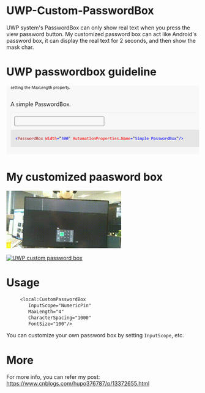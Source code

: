 # UWP-Custom-PasswordBox
UWP system's PasswordBox can only show real text when you press the view password button. My customized password box can act like Android's password box, it can display the real text for 2 seconds, and then show the mask char.

# UWP passwordbox guideline

![](https://github.com/hupo376787/UWP-Custom-PasswordBox/blob/master/GIF.gif)


# My customized paasword box
![](https://github.com/hupo376787/UWP-Custom-PasswordBox/blob/master/42d1a6269f3429da101776693a4c5b41%20(1).gif)

[![UWP custom password box](https://res.cloudinary.com/marcomontalbano/image/upload/v1595578010/video_to_markdown/images/youtube--eHhDG3dW1bI-c05b58ac6eb4c4700831b2b3070cd403.jpg)](https://youtu.be/eHhDG3dW1bI "UWP custom password box")

# Usage 
         <local:CustomPasswordBox 
            InputScope="NumericPin"
            MaxLength="4" 
            CharacterSpacing="1000" 
            FontSize="100"/>
            
You can customize your own password box by setting `InputScope`, etc.

# More
For more info, you can refer my post: https://www.cnblogs.com/hupo376787/p/13372655.html

